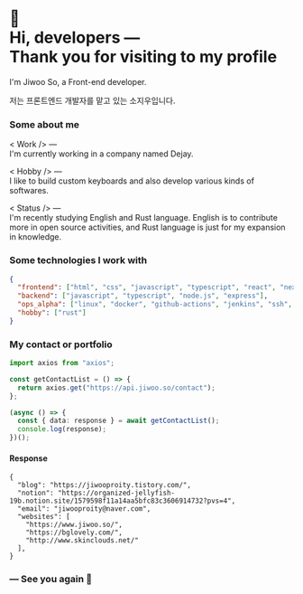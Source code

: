 # 👋<br/>Hi, developers ―<br/>Thank you for visiting to my profile

I'm Jiwoo So, a Front-end developer.

저는 프론트엔드 개발자를 맡고 있는 소지우입니다.

### Some about me

< Work /> ―  
I'm currently working in a company named Dejay.

< Hobby /> ―    
I like to build custom keyboards and also develop various kinds of softwares.

< Status /> ―   
I'm recently studying English and Rust language. English is to contribute more in open source activities, and Rust language is just for my expansion in knowledge.

### Some technologies I work with

```json
{
  "frontend": ["html", "css", "javascript", "typescript", "react", "next.js"],
  "backend": ["javascript", "typescript", "node.js", "express"],
  "ops_alpha": ["linux", "docker", "github-actions", "jenkins", "ssh", "zsh", "git"],
  "hobby": ["rust"]
}
```

### My contact or portfolio

```typescript
import axios from "axios";

const getContactList = () => {
  return axios.get("https://api.jiwoo.so/contact");
};

(async () => {
  const { data: response } = await getContactList();
  console.log(response);
})();
```

#### Response

```console
{
  "blog": "https://jiwooproity.tistory.com/",
  "notion": "https://organized-jellyfish-19b.notion.site/1579598f11a14aa5bfc83c3606914732?pvs=4",
  "email": "jiwooproity@naver.com",
  "websites": [
    "https://www.jiwoo.so/",
    "https://bglovely.com/",
    "http://www.skinclouds.net/"
  ],
}
```

### ― See you again 🙌
